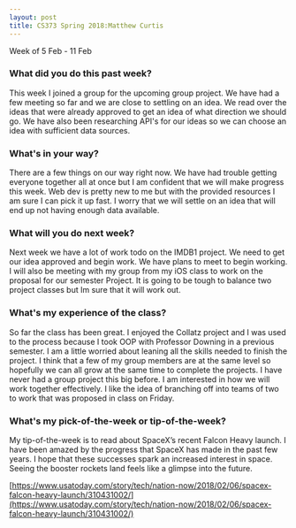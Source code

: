 ```yaml
---
layout: post
title: CS373 Spring 2018:Matthew Curtis
---
```

Week of 5 Feb - 11 Feb

### What did you do this past week?

This week I joined a group for the upcoming group project. We have had a few meeting so far and we are close to settling on an idea. We read over the ideas that were already approved to get an idea of what direction we should go. We have also been researching API's for our ideas so we can choose an idea with sufficient data sources. 

### What's in your way?

There are a few things on our way right now. We have had trouble getting everyone together all at once but I am confident that we will make progress this week. Web dev is pretty new to me but with the provided resources I am sure I can pick it up fast. I worry that we will settle on an idea that will end up not having enough data available.  

### What will you do next week?

Next week we have a lot of work todo on the IMDB1 project. We need to get our idea approved and begin work. We have plans to meet to begin working. I will also be meeting with my group from my iOS class to work on the proposal for our semester Project. It is going to be tough to balance two project classes but Im sure that it will work out. 

### What's my experience of the class?

So far the class has been great. I enjoyed the Collatz project and I was used to the process because I took OOP with Professor Downing in a previous semester. I am a little worried about leaning all the skills needed to finish the project. I think that a few of my group members are at the same level so hopefully we can all grow at the same time to complete the projects. I have never had a group project this big before. I am interested in how we will work together effectively. I like the idea of branching off into teams of two to work that was proposed in class on Friday.

### What's my pick-of-the-week or tip-of-the-week?

My tip-of-the-week is to read about SpaceX’s recent Falcon Heavy launch. I have been amazed  by the progress that SpaceX has made in the past few years. I hope that these successes spark an increased interest in space. Seeing the booster rockets land feels like a glimpse into the future. 

[https://www.usatoday.com/story/tech/nation-now/2018/02/06/spacex-falcon-heavy-launch/310431002/](https://www.usatoday.com/story/tech/nation-now/2018/02/06/spacex-falcon-heavy-launch/310431002/)
